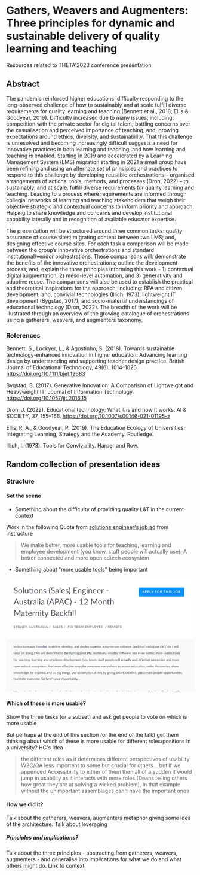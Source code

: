 # Gathers, Weavers and Augmenters: Three principles for dynamic and sustainable delivery of quality learning and teaching

Resources related to THETA'2023 conference presentation

## Abstract

The pandemic reinforced higher educations’ difficulty responding to the long-observed challenge of how to sustainably and at scale fulfill diverse requirements for quality learning and teaching (Bennett et al., 2018; Ellis & Goodyear, 2019). Difficulty increased due to many issues, including: competition with the private sector for digital talent; battling concerns over the casualisation and perceived importance of teaching; and, growing expectations around ethics, diversity, and sustainability. That this challenge is unresolved and becoming increasingly difficult suggests a need for innovative practices in both learning and teaching, and how learning and teaching is enabled. Starting in 2019 and accelerated by a Learning Management System (LMS) migration starting in 2021 a small group have been refining and using an alternate set of principles and practices to respond to this challenge by developing reusable orchestrations – organised arrangements of actions, tools, methods, and processes (Dron, 2022) – to sustainably, and at scale, fulfill diverse requirements for quality learning and teaching. Leading to a process where requirements are informed through collegial networks of learning and teaching stakeholders that weigh their objective strategic and contextual concerns to inform priority and approach. Helping to share knowledge and concerns and develop institutional capability laterally and in recognition of available educator expertise.  

The presentation will be structured around three common tasks: quality assurance of course sites; migrating content between two LMS; and, designing effective course sites. For each task a comparison will be made between the group’s innovative orchestrations and standard institutional/vendor orchestrations. These comparisons will: demonstrate the benefits of the innovative orchestrations; outline the development process; and, explain the three principles informing this work - 1) contextual digital augmentation, 2) meso-level automation, and 3) generativity and adaptive reuse. The comparisons will also be used to establish the practical and theoretical inspirations for the approach, including: RPA and citizen development; and, convivial technologies (Illich, 1973), lightweight IT development (Bygstad, 2017), and socio-material understandings of educational technology (Dron, 2022). The breadth of the work will be illustrated through an overview of the growing catalogue of orchestrations using a gatherers, weavers, and augmenters taxonomy. 

### References

Bennett, S., Lockyer, L., & Agostinho, S. (2018). Towards sustainable technology-enhanced innovation in higher education: Advancing learning design by understanding and supporting teacher design practice. British Journal of Educational Technology, 49(6), 1014–1026. https://doi.org/10.1111/bjet.12683

Bygstad, B. (2017). Generative Innovation: A Comparison of Lightweight and Heavyweight IT: Journal of Information Technology. https://doi.org/10.1057/jit.2016.15

Dron, J. (2022). Educational technology: What it is and how it works. AI & SOCIETY, 37, 155–166. https://doi.org/10.1007/s00146-021-01195-z

Ellis, R. A., & Goodyear, P. (2019). The Education Ecology of Universities: Integrating Learning, Strategy and the Academy. Routledge.

Illich, I. (1973). Tools for Conviviality. Harper and Row.


## Random collection of presentation ideas

### Structure

#### Set the scene

- Something about the difficulty of providing quality L&T in the current context

Work in the following Quote from [solutions engineer's job ad](https://jobs.lever.co/instructure/438e3c44-d187-4265-a3d8-91628977186e) from instructure
> We make better, more usable tools for teaching, learning and employee development (you know, stuff people will actually use). A better connected and more open edtech ecosystem

- Something about "more usable tools" being important

![](images/InstructureSalesEngineer.png)  

#### Which of these is more usable?

Show the three tasks (or a subset) and ask get people to vote on which is more usable

But perhaps at the end of this section (or the end of the talk) get them thinking about which of these is more usable for different roles/positions in a university? HC's Idea
> the different roles as it determines different perspectives of usability W2C/QA less important to some but crucial for others... but if we appended Accessibility to either of them then all of a sudden it would jump in usability as it interacts with more roles (Deans telling others how great they are at solving a wicked problem), In that example without the unimportant assemblages can't have the important ones


#### How we did it?

Talk about the gatherers, weavers, augmenters metaphor giving some idea of the architecture. Talk about leveraging 

##### Principles and implications?

Talk about the three principles - abstracting from gatherers, weavers, augmenters - and generalise into implications for what we do and what others might do. Link to context


